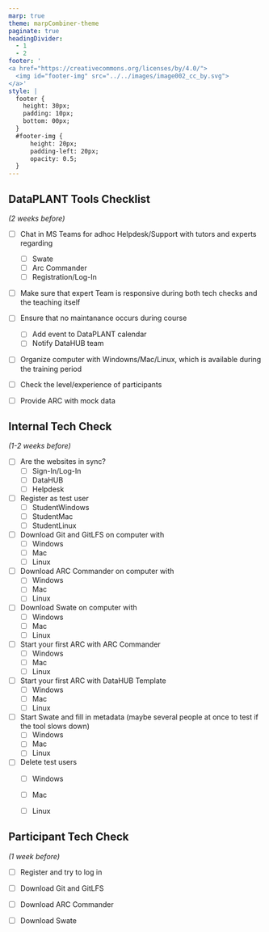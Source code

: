 ```yaml
---
marp: true
theme: marpCombiner-theme
paginate: true
headingDivider: 
  - 1
  - 2
footer: '
<a href="https://creativecommons.org/licenses/by/4.0/">
  <img id="footer-img" src="../../images/image002_cc_by.svg">
</a>'
style: |
  footer {
    height: 30px;
    padding: 10px;
    bottom: 00px;
  }
  #footer-img {
      height: 20px;
      padding-left: 20px;
      opacity: 0.5;
  }
---
```


## DataPLANT Tools Checklist 
*(2 weeks before)*

- [ ] Chat in MS Teams for adhoc Helpdesk/Support with tutors and experts regarding  
    * [ ] Swate  
    * [ ] Arc Commander  
    * [ ] Registration/Log-In  
- [ ] Make sure that expert Team is responsive   during both tech checks and the teaching itself
- [ ] Ensure that no maintanance occurs during   course
    * [ ] Add event to DataPLANT calendar  
    * [ ] Notify DataHUB team  
- [ ] Organize computer with Windowns/Mac/Linux, which is available during the training period  
- [ ] Check the level/experience of participants  
- [ ] Provide ARC with mock data  


<!-- ################# -->
<!-- Source to slide(s) above -->
<!-- bricks/DataPLANT-Tools_Checklist.md -->
<!-- ################# -->


## Internal Tech Check
*(1-2 weeks before)*

- [ ] Are the websites in sync?
    * [ ] Sign-In/Log-In
    * [ ] DataHUB
    * [ ] Helpdesk
- [ ] Register as test user
    * [ ] StudentWindows
    * [ ] StudentMac
    * [ ] StudentLinux
- [ ] Download Git and GitLFS on computer with
    * [ ] Windows
    * [ ] Mac
    * [ ] Linux
- [ ] Download ARC Commander on computer with
    * [ ] Windows
    * [ ] Mac
    * [ ] Linux
- [ ] Download Swate on computer with
    * [ ] Windows
    * [ ] Mac
    * [ ] Linux
- [ ] Start your first ARC with ARC Commander
    * [ ] Windows
    * [ ] Mac
    * [ ] Linux
- [ ] Start your first ARC with DataHUB Template
    * [ ] Windows
    * [ ] Mac
    * [ ] Linux
- [ ] Start Swate and fill in metadata (maybe several people at once to test if the tool slows down)
    * [ ] Windows
    * [ ] Mac
    * [ ] Linux
- [ ] Delete test users
    * [ ] Windows
    * [ ] Mac
    * [ ] Linux    


<!-- ################# -->
<!-- Source to slide(s) above -->
<!-- bricks/Internal-TechCheck_Checklist.md -->
<!-- ################# -->


## Participant Tech Check
*(1 week before)*

- [ ] Register and try to log in
- [ ] Download Git and GitLFS
- [ ] Download ARC Commander
- [ ] Download Swate


<!-- ################# -->
<!-- Source to slide(s) above -->
<!-- bricks/Participant-TechCheck_Checklist.md -->
<!-- ################# -->

